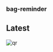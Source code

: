 ### bag-reminder

## Latest
![qr](https://github.com/rsawyerdev/bag-reminder/assets/1273821/0dd7337f-b717-4b58-98bc-8833d2419ed4)